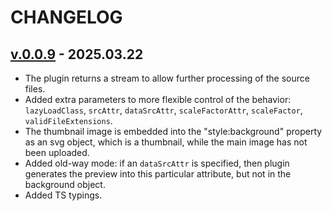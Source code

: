 <!--
 @since 2025.03.22, 06:17
 @changed 2025.03.22, 23:11
-->

# CHANGELOG

## [v.0.0.9](https://github.com/lilliputten/gulp-embed-lqip-as-background/releases/tag/v.0.0.9) - 2025.03.22

- The plugin returns a stream to allow further processing of the source files.
- Added extra parameters to more flexible control of the behavior: `lazyLoadClass`, `srcAttr`, `dataSrcAttr`, `scaleFactorAttr`, `scaleFactor`, `validFileExtensions`.
- The thumbnail image is embedded into the "style:background" property as an svg object, which is a thumbnail, while the main image has not been uploaded.
- Added old-way mode: if an `dataSrcAttr` is specified, then plugin generates the preview into this particular attribute, but not in the background object.
- Added TS typings.
